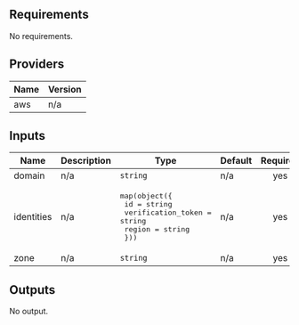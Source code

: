 ## Requirements

No requirements.

## Providers

| Name | Version |
|------|---------|
| aws | n/a |

## Inputs

| Name | Description | Type | Default | Required |
|------|-------------|------|---------|:--------:|
| domain | n/a | `string` | n/a | yes |
| identities | n/a | <pre>map(object({<br>    id                 = string<br>    verification_token = string<br>    region             = string<br>  }))</pre> | n/a | yes |
| zone | n/a | `string` | n/a | yes |

## Outputs

No output.

